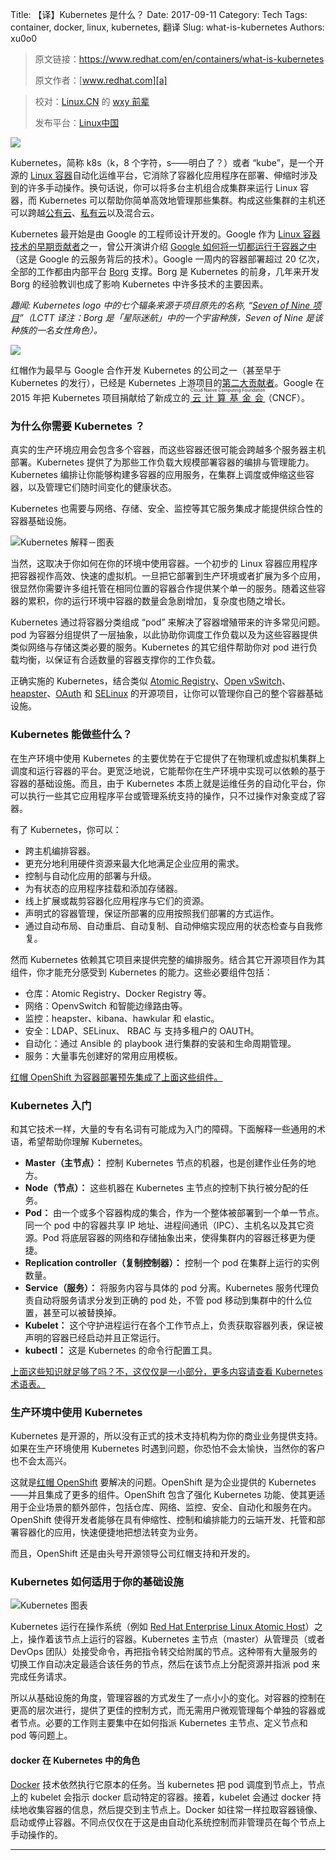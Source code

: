 Title: 【译】Kubernetes 是什么？
Date: 2017-09-11
Category: Tech
Tags: container, docker, linux, kubernetes, 翻译
Slug: what-is-kubernetes
Authors: xu0o0

> 原文链接：<https://www.redhat.com/en/containers/what-is-kubernetes>
> 
> 原文作者：[www.redhat.com][a]

> 校对：[Linux.CN](https://linux.cn/article-8858-1.html) 的 [wxy 前辈](https://github.com/wxy)
> 
> 发布平台：[Linux中国](https://linux.cn/article-8858-1.html)

![](https://www.redhat.com/cms/managed-files/styles/max_size/s3/subtopic-header-template-crane-2000x560.png?itok=xht5Sni6)

Kubernetes，简称 k8s（k，8 个字符，s——明白了？）或者 “kube”，是一个开源的 [Linux 容器][3]自动化运维平台，它消除了容器化应用程序在部署、伸缩时涉及到的许多手动操作。换句话说，你可以将多台主机组合成集群来运行 Linux 容器，而 Kubernetes 可以帮助你简单高效地管理那些集群。构成这些集群的主机还可以跨越[公有云][4]、[私有云][5]以及混合云。

Kubernetes 最开始是由 Google 的工程师设计开发的。Google 作为 [Linux 容器技术的早期贡献者][6]之一，曾公开演讲介绍 [Google 如何将一切都运行于容器之中][7]（这是 Google 的云服务背后的技术）。Google 一周内的容器部署超过 20 亿次，全部的工作都由内部平台 [Borg][8] 支撑。Borg 是 Kubernetes 的前身，几年来开发 Borg 的经验教训也成了影响 Kubernetes 中许多技术的主要因素。

_趣闻: Kubernetes logo 中的七个辐条来源于项目原先的名称, “[Seven of Nine 项目][1]”（LCTT 译注：Borg 是「星际迷航」中的一个宇宙种族，Seven of Nine 是该种族的一名女性角色）。_ 

![](https://kubernetes.io/images/favicon.png)

红帽作为最早与 Google 合作开发 Kubernetes 的公司之一（甚至早于 Kubernetes 的发行），已经是 Kubernetes 上游项目的[第二大贡献者][9]。Google 在 2015 年把 Kubernetes 项目捐献给了新成立的 <ruby>[云计算基金会][11]<rt>Cloud Native Computing Foundation</rt></ruby>（CNCF）。


### 为什么你需要 Kubernetes ？

真实的生产环境应用会包含多个容器，而这些容器还很可能会跨越多个服务器主机部署。Kubernetes 提供了为那些工作负载大规模部署容器的编排与管理能力。Kubernetes 编排让你能够构建多容器的应用服务，在集群上调度或伸缩这些容器，以及管理它们随时间变化的健康状态。

Kubernetes 也需要与网络、存储、安全、监控等其它服务集成才能提供综合性的容器基础设施。

![Kubernetes 解释－图表](https://www.redhat.com/cms/managed-files/styles/max_size/s3/kubernetes-diagram-902x416.png?itok=C_wxL4HV "Kubernetes 解释－图表") 

当然，这取决于你如何在你的环境中使用容器。一个初步的 Linux 容器应用程序把容器视作高效、快速的虚拟机。一旦把它部署到生产环境或者扩展为多个应用，很显然你需要许多组托管在相同位置的容器合作提供某个单一的服务。随着这些容器的累积，你的运行环境中容器的数量会急剧增加，复杂度也随之增长。

Kubernetes 通过将容器分类组成 “pod” 来解决了容器增殖带来的许多常见问题。pod 为容器分组提供了一层抽象，以此协助你调度工作负载以及为这些容器提供类似网络与存储这类必要的服务。Kubernetes 的其它组件帮助你对 pod 进行负载均衡，以保证有合适数量的容器支撑你的工作负载。

正确实施的 Kubernetes，结合类似 [Atomic Registry][12]、[Open vSwitch][13]、[heapster][14]、[OAuth][15] 和 [SELinux][16] 的开源项目，让你可以管理你自己的整个容器基础设施。

### Kubernetes 能做些什么？

在生产环境中使用 Kubernetes 的主要优势在于它提供了在物理机或虚拟机集群上调度和运行容器的平台。更宽泛地说，它能帮你在生产环境中实现可以依赖的基于容器的基础设施。而且，由于 Kubernetes 本质上就是运维任务的自动化平台，你可以执行一些其它应用程序平台或管理系统支持的操作，只不过操作对象变成了容器。

有了 Kubernetes，你可以：

*   跨主机编排容器。
*   更充分地利用硬件资源来最大化地满足企业应用的需求。
*   控制与自动化应用的部署与升级。
*   为有状态的应用程序挂载和添加存储器。
*   线上扩展或裁剪容器化应用程序与它们的资源。
*   声明式的容器管理，保证所部署的应用按照我们部署的方式运作。
*   通过自动布局、自动重启、自动复制、自动伸缩实现应用的状态检查与自我修复。

然而 Kubernetes 依赖其它项目来提供完整的编排服务。结合其它开源项目作为其组件，你才能充分感受到 Kubernetes 的能力。这些必要组件包括：

*   仓库：Atomic Registry、Docker Registry 等。
*   网络：OpenvSwitch 和智能边缘路由等。
*   监控：heapster、kibana、hawkular 和 elastic。
*   安全：LDAP、SELinux、 RBAC 与 支持多租户的 OAUTH。
*   自动化：通过 Ansible 的 playbook 进行集群的安装和生命周期管理。
*   服务：大量事先创建好的常用应用模板。

[红帽 OpenShift 为容器部署预先集成了上面这些组件。][17]

### Kubernetes 入门

和其它技术一样，大量的专有名词有可能成为入门的障碍。下面解释一些通用的术语，希望帮助你理解 Kubernetes。

- **Master（主节点）：** 控制 Kubernetes 节点的机器，也是创建作业任务的地方。
- **Node（节点）：** 这些机器在 Kubernetes 主节点的控制下执行被分配的任务。
- **Pod：** 由一个或多个容器构成的集合，作为一个整体被部署到一个单一节点。同一个 pod 中的容器共享 IP 地址、进程间通讯（IPC）、主机名以及其它资源。Pod 将底层容器的网络和存储抽象出来，使得集群内的容器迁移更为便捷。
- **Replication controller（复制控制器）：** 控制一个 pod 在集群上运行的实例数量。
- **Service（服务）：** 将服务内容与具体的 pod 分离。Kubernetes 服务代理负责自动将服务请求分发到正确的 pod 处，不管 pod 移动到集群中的什么位置，甚至可以被替换掉。
- **Kubelet：** 这个守护进程运行在各个工作节点上，负责获取容器列表，保证被声明的容器已经启动并且正常运行。
- **kubectl：** 这是 Kubernetes 的命令行配置工具。

[上面这些知识就足够了吗？不，这仅仅是一小部分，更多内容请查看 Kubernetes 术语表。][18]

### 生产环境中使用 Kubernetes

Kubernetes 是开源的，所以没有正式的技术支持机构为你的商业业务提供支持。如果在生产环境使用 Kubernetes 时遇到问题，你恐怕不会太愉快，当然你的客户也不会太高兴。

这就是[红帽 OpenShift][2] 要解决的问题。OpenShift 是为企业提供的 Kubernetes ——并且集成了更多的组件。OpenShift 包含了强化 Kubernetes 功能、使其更适用于企业场景的额外部件，包括仓库、网络、监控、安全、自动化和服务在内。OpenShift 使得开发者能够在具有伸缩性、控制和编排能力的云端开发、托管和部署容器化的应用，快速便捷地把想法转变为业务。

而且，OpenShift 还是由头号开源领导公司红帽支持和开发的。

### Kubernetes 如何适用于你的基础设施

![Kubernetes 图表](https://www.redhat.com/cms/managed-files/styles/max_size/s3/kubernetes-diagram-2-824x437.png?itok=KmhLmkgi "Kubernetes 图表") 

Kubernetes 运行在操作系统（例如 [Red Hat Enterprise Linux Atomic Host][19]）之上，操作着该节点上运行的容器。Kubernetes 主节点（master）从管理员（或者 DevOps 团队）处接受命令，再把指令转交给附属的节点。这种带有大量服务的切换工作自动决定最适合该任务的节点，然后在该节点上分配资源并指派 pod 来完成任务请求。

所以从基础设施的角度，管理容器的方式发生了一点小小的变化。对容器的控制在更高的层次进行，提供了更佳的控制方式，而无需用户微观管理每个单独的容器或者节点。必要的工作则主要集中在如何指派 Kubernetes 主节点、定义节点和 pod 等问题上。

#### docker 在 Kubernetes 中的角色

[Docker][20] 技术依然执行它原本的任务。当 kubernetes 把 pod 调度到节点上，节点上的 kubelet 会指示 docker 启动特定的容器。接着，kubelet 会通过 docker 持续地收集容器的信息，然后提交到主节点上。Docker 如往常一样拉取容器镜像、启动或停止容器。不同点仅仅在于这是由自动化系统控制而非管理员在每个节点上手动操作的。

--------------------------------------------------------------------------------


[a]:https://www.redhat.com/
[1]:https://cloudplatform.googleblog.com/2016/07/from-Google-to-the-world-the-Kubernetes-origin-story.html
[2]:https://www.redhat.com/en/technologies/cloud-computing/openshift
[3]:https://www.redhat.com/en/containers/whats-a-linux-container
[4]:https://www.redhat.com/en/topics/cloud-computing/what-is-public-cloud
[5]:https://www.redhat.com/en/topics/cloud-computing/what-is-private-cloud
[6]:https://en.wikipedia.org/wiki/Cgroups
[7]:https://speakerdeck.com/jbeda/containers-at-scale
[8]:http://blog.kubernetes.io/2015/04/borg-predecessor-to-kubernetes.html
[9]:http://stackalytics.com/?project_type=kubernetes-group&metric=commits
[10]:https://techcrunch.com/2015/07/21/as-kubernetes-hits-1-0-google-donates-technology-to-newly-formed-cloud-native-computing-foundation-with-ibm-intel-twitter-and-others/
[11]:https://www.cncf.io/
[12]:http://www.projectatomic.io/registry/
[13]:http://openvswitch.org/
[14]:https://github.com/kubernetes/heapster
[15]:https://oauth.net/
[16]:https://selinuxproject.org/page/Main_Page
[17]:https://www.redhat.com/en/technologies/cloud-computing/openshift
[18]:https://kubernetes.io/docs/reference/
[19]:https://www.redhat.com/en/technologies/linux-platforms/enterprise-linux/options
[20]:https://www.redhat.com/en/containers/what-is-docker
